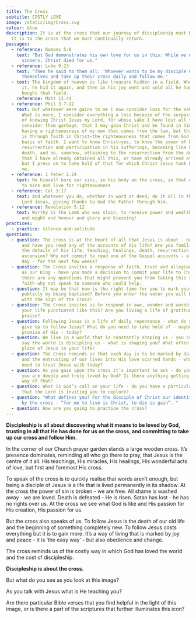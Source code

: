 ```yaml
---
title: The Cross
subtitle: COSTLY LOVE
image: /static/img/Cross.svg
colour: blue
description: It is at the cross that our journey of discipleship must begin, and
  it is to the cross that we must continually return.
passages:
  - reference: Romans 5:8
    text: "But God demonstrates his own love for us in this: While we were still
      sinners, Christ died for us."
  - reference: Luke 9:23
    text: "Then he said to them all: ‘Whoever wants to be my disciple must deny
      themselves and take up their cross daily and follow me."
  - text: The kingdom of heaven is like treasure hidden in a field. When a man found
      it, he hid it again, and then in his joy went and sold all he had and
      bought that field.
    reference: Matt 13.44
  - reference: Phil 3.7-12
    text: But whatever were gains to me I now consider loss for the sake of Christ.
      What is more, I consider everything a loss because of the surpassing worth
      of knowing Christ Jesus my Lord, for whose sake I have lost all things. I
      consider them garbage, that I may gain Christ and be found in him, not
      having a righteousness of my own that comes from the law, but that which
      is through faith in Christ—the righteousness that comes from God on the
      basis of faith. I want to know Christ—yes, to know the power of his
      resurrection and participation in his sufferings, becoming like him in his
      death, and so, somehow, attaining to the resurrection from the dead. Not
      that I have already obtained all this, or have already arrived at my goal,
      but I press on to take hold of that for which Christ Jesus took hold of
      me.
  - reference: 1 Peter 2.24
    text: He himself bore our sins, in his body on the cross, so that we might die
      to sins and live for righteousness
  - reference: Col 3:17
    text: And whatever you do, whether in word or deed, do it all in the name of the
      Lord Jesus, giving thanks to God the Father through him.
  - reference: Revelation 5.12
    text: Worthy is the Lamb who was slain, to receive power and wealth and wisdom
      and might and honour and glory and blessing!
practices:
  - practice: silence-and-solitude
questions:
  - question: The cross is at the heart of all that Jesus is about - but do you know
      and have you read any of the accounts of His life? Are you familiar with
      the details of his life, teaching, healings, death, resurrection and
      ascension? Why not commit to read one of the Gospel accounts - a chapter a
      day - for the next few weeks?
  - question: The Cross invites a response of faith, trust and allegiance to Jesus
      as our King - have you made a decision to commit your life to Christ?  If
      there are any questions that might prevent you from taking this step of
      faith why not speak to someone who could help.
  - question: It may be that now is the right time for you to mark your faith
      publicly by being baptised? Before you enter the water you will be sealed
      with the sign of the cross!
  - question: The Cross invites us to respond in awe, wonder and worship - how is
      your life punctuated like this? Are you living a life of gratitude and
      praise?
  - question: Following Jesus is a life of daily repentance - what do you need to
      give up to follow Jesus? What do you need to take hold of - maybe a
      promise of His - today?
  - question: We live in a world that is constantly shaping us - you could perhaps
      say the world is discipling us - what is shaping you? What often takes the
      place of Jesus in your life?
  - question: The Cross reminds us that each day is to be marked by daily surrender
      and the entrusting of our lives into His love scarred hands - what do you
      need to trust Jesus with today?
  - question: As you gaze upon the cross it’s important to ask - do you know that
      you are deeply and truly loved by God? Is there anything getting in the
      way of that?
  - question: What is God’s call on your life - do you have a particular vocation
      that the Lord is inviting you to explore?
  - question: "What defines you? For the disciple of Christ our identity is shaped
      by the cross - “for me to live is Christ, to die is gain”. "
  - question: How are you going to practice the cross?
---
```

**Discipleship is all about discovering what it means to be loved by God, trusting in all that He has done for us on the cross, and committing to take up our cross and follow Him.**

In the corner of our Church prayer garden stands a large wooden cross. It’s presence dominates, reminding all who go there to pray, that Jesus is the centre of it all. His teachings, His miracles, His healings, His wonderful acts of love, but first and foremost His cross.

To speak of the cross is to quickly realise that words aren’t enough, but being a disciple of Jesus is a life that is lived permanently in its shadow. At the cross the power of sin is broken - we are free. All shame is washed away - we are loved. Death is defeated - He is risen. Satan has lost - he has no rights over us. At the cross we see what God is like and His passion for His creation, His passion for us.

But the cross also speaks of us. To follow Jesus is the death of our old life and the beginning of something completely new. To follow Jesus costs everything but it is to gain more. It’s a way of living that is marked by joy and peace - it is ‘the easy way’ - but also obedience and change.

The cross reminds us of the costly way in which God has loved the world and the cost of discipleship.

**Discipleship is about the cross.**

But what do you see as you look at this image? 

As you talk with Jesus what is He teaching you?

Are there particular Bible verses that you find helpful in the light of this image, or is there a part of the scriptures that further illuminates this icon?